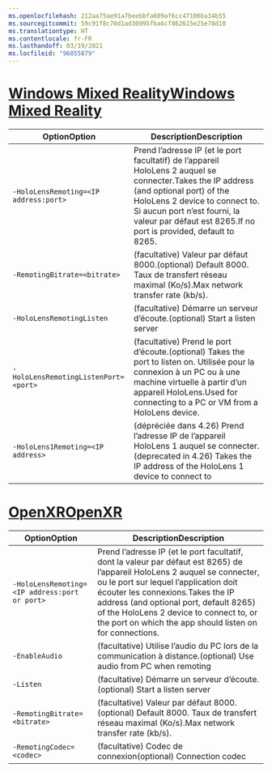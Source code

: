 ```yaml
---
ms.openlocfilehash: 212aa75ae91a7beebbfa609af6cc47106ba34b55
ms.sourcegitcommit: 59c91f8c70d1ad30995fba6cf862615e25e78d10
ms.translationtype: HT
ms.contentlocale: fr-FR
ms.lasthandoff: 03/19/2021
ms.locfileid: "96855879"
---
```

# <a name="windows-mixed-reality"></a>[<span data-ttu-id="b31d7-101">Windows Mixed Reality</span><span class="sxs-lookup"><span data-stu-id="b31d7-101">Windows Mixed Reality</span></span>](#tab/wmr)

| <span data-ttu-id="b31d7-102">Option</span><span class="sxs-lookup"><span data-stu-id="b31d7-102">Option</span></span> | <span data-ttu-id="b31d7-103">Description</span><span class="sxs-lookup"><span data-stu-id="b31d7-103">Description</span></span> |
| ------ | ----------- |
| `-HoloLensRemoting=<IP address:port>` | <span data-ttu-id="b31d7-104">Prend l’adresse IP (et le port facultatif) de l’appareil HoloLens 2 auquel se connecter.</span><span class="sxs-lookup"><span data-stu-id="b31d7-104">Takes the IP address (and optional port) of the HoloLens 2 device to connect to.</span></span> <span data-ttu-id="b31d7-105">Si aucun port n’est fourni, la valeur par défaut est 8265.</span><span class="sxs-lookup"><span data-stu-id="b31d7-105">If no port is provided, default to 8265.</span></span> |
| `-RemotingBitrate=<bitrate>` | <span data-ttu-id="b31d7-106">(facultative) Valeur par défaut 8000.</span><span class="sxs-lookup"><span data-stu-id="b31d7-106">(optional) Default 8000.</span></span> <span data-ttu-id="b31d7-107">Taux de transfert réseau maximal (Ko/s).</span><span class="sxs-lookup"><span data-stu-id="b31d7-107">Max network transfer rate (kb/s).</span></span> |
| `-HoloLensRemotingListen` | <span data-ttu-id="b31d7-108">(facultative) Démarre un serveur d’écoute.</span><span class="sxs-lookup"><span data-stu-id="b31d7-108">(optional) Start a listen server</span></span> |
| `-HoloLensRemotingListenPort=<port>` | <span data-ttu-id="b31d7-109">(facultative) Prend le port d’écoute.</span><span class="sxs-lookup"><span data-stu-id="b31d7-109">(optional) Takes the port to listen on.</span></span> <span data-ttu-id="b31d7-110">Utilisée pour la connexion à un PC ou à une machine virtuelle à partir d’un appareil HoloLens.</span><span class="sxs-lookup"><span data-stu-id="b31d7-110">Used for connecting to a PC or VM from a HoloLens device.</span></span> |
| `-HoloLens1Remoting=<IP address>` | <span data-ttu-id="b31d7-111">(dépréciée dans 4.26) Prend l’adresse IP de l’appareil HoloLens 1 auquel se connecter.</span><span class="sxs-lookup"><span data-stu-id="b31d7-111">(deprecated in 4.26) Takes the IP address of the HoloLens 1 device to connect to</span></span> |

# <a name="openxr"></a>[<span data-ttu-id="b31d7-112">OpenXR</span><span class="sxs-lookup"><span data-stu-id="b31d7-112">OpenXR</span></span>](#tab/openxr)

| <span data-ttu-id="b31d7-113">Option</span><span class="sxs-lookup"><span data-stu-id="b31d7-113">Option</span></span> | <span data-ttu-id="b31d7-114">Description</span><span class="sxs-lookup"><span data-stu-id="b31d7-114">Description</span></span> |
| ------ | ----------- |
| `-HoloLensRemoting=<IP address:port or port>` | <span data-ttu-id="b31d7-115">Prend l’adresse IP (et le port facultatif, dont la valeur par défaut est 8265) de l’appareil HoloLens 2 auquel se connecter, ou le port sur lequel l’application doit écouter les connexions.</span><span class="sxs-lookup"><span data-stu-id="b31d7-115">Takes the IP address (and optional port, default 8265) of the HoloLens 2 device to connect to, or the port on which the app should listen on for connections.</span></span> |
| `-EnableAudio` | <span data-ttu-id="b31d7-116">(facultative) Utilise l’audio du PC lors de la communication à distance.</span><span class="sxs-lookup"><span data-stu-id="b31d7-116">(optional) Use audio from PC when remoting</span></span>  |
| `-Listen` | <span data-ttu-id="b31d7-117">(facultative) Démarre un serveur d’écoute.</span><span class="sxs-lookup"><span data-stu-id="b31d7-117">(optional) Start a listen server</span></span> |
| `-RemotingBitrate=<bitrate>` | <span data-ttu-id="b31d7-118">(facultative) Valeur par défaut 8000.</span><span class="sxs-lookup"><span data-stu-id="b31d7-118">(optional) Default 8000.</span></span> <span data-ttu-id="b31d7-119">Taux de transfert réseau maximal (Ko/s).</span><span class="sxs-lookup"><span data-stu-id="b31d7-119">Max network transfer rate (kb/s).</span></span> |
| `-RemotingCodec=<codec>` | <span data-ttu-id="b31d7-120">(facultative) Codec de connexion</span><span class="sxs-lookup"><span data-stu-id="b31d7-120">(optional) Connection codec</span></span>  |